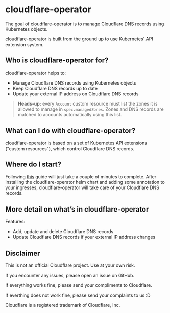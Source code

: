 # cloudflare-operator

The goal of cloudflare-operator is to manage Cloudflare DNS records using Kubernetes objects.

cloudflare-operator is built from the ground up to use Kubernetes' API extension system.

## Who is cloudflare-operator for?

cloudflare-operator helps to:

- Manage Cloudflare DNS records using Kubernetes objects
- Keep Cloudflare DNS records up to date
- Update your external IP address on Cloudflare DNS records

> **Heads-up:** every `Account` custom resource must list the zones it is allowed to manage in `spec.managedZones`. Zones and DNS records are matched to accounts automatically using this list.

## What can I do with cloudflare-operator?

cloudflare-operator is based on a set of Kubernetes API extensions ("custom resources"), which control Cloudflare DNS records.

## Where do I start?

Following [this](https://containeroo.ch/docs/cloudflare-operator) guide will just take a couple of minutes to complete. After installing the cloudflare-operator helm chart and adding some annotation to your ingresses, cloudflare-operator will take care of your Cloudflare DNS records.

## More detail on what’s in cloudflare-operator

Features:

- Add, update and delete Cloudflare DNS records
- Update Cloudflare DNS records if your external IP address changes

## Disclaimer

This is not an official Cloudflare project. Use at your own risk.

If you encounter any issues, please open an issue on GitHub.

If everything works fine, please send your compliments to Cloudflare.

If everthing does not work fine, please send your complaints to us :D

Cloudflare is a registered trademark of Cloudflare, Inc.
